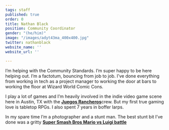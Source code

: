 ```yaml
---
tags: staff
published: true
order: 0
title: Nathan Black
position: Community Coordinator
gender: "(he/him)"
image: "/images/adyt43ma_400x400.jpg"
twitter: nathanblack
website_name: ''
website_url: ''

---
```

I’m helping with the Community Standards. I’m super happy to be here helping out. I’m a factotum, bouncing from job to job. I’ve done everything from working in tech as a project manager to working the door at bars to working the floor at Wizard World Comic Cons.

I play a lot of games and I’m heavily involved in the indie video game scene here in Austin, TX with the [**Juegos Rancheros**](http://juegosrancheros.com/)crew. But my first true gaming love is tabletop RPGs. I also spent 7 years in boffer larps.

In my spare time I’m a photographer and a stunt man. The best stunt bit I’ve done was a gritty [**Super Smash Bros Mario vs Luigi battle**](https://www.youtube.com/watch?v=P5kttOQ5rEQ)
